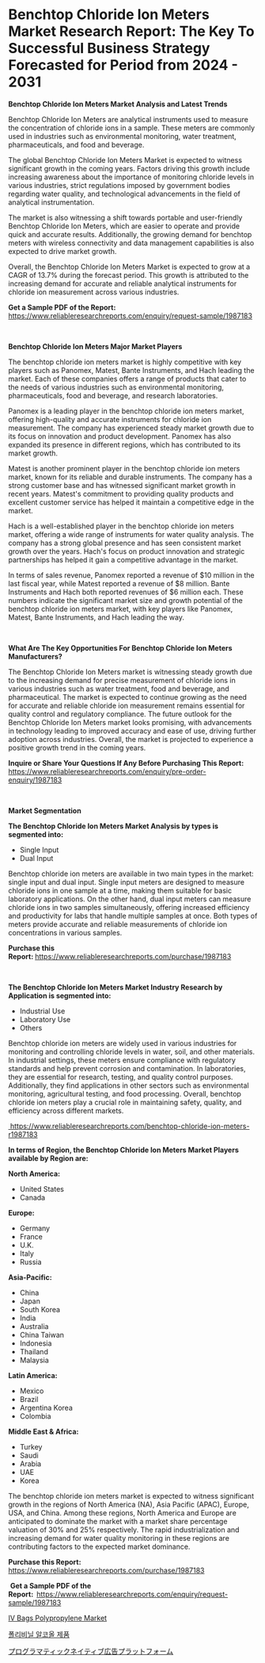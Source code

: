 <p><h1>Benchtop Chloride Ion Meters Market Research Report: The Key To Successful Business Strategy Forecasted for Period from 2024 - 2031</h1></p><p><strong>Benchtop Chloride Ion Meters Market Analysis and Latest Trends</strong></p>
<p><p>Benchtop Chloride Ion Meters are analytical instruments used to measure the concentration of chloride ions in a sample. These meters are commonly used in industries such as environmental monitoring, water treatment, pharmaceuticals, and food and beverage.</p><p>The global Benchtop Chloride Ion Meters Market is expected to witness significant growth in the coming years. Factors driving this growth include increasing awareness about the importance of monitoring chloride levels in various industries, strict regulations imposed by government bodies regarding water quality, and technological advancements in the field of analytical instrumentation.</p><p>The market is also witnessing a shift towards portable and user-friendly Benchtop Chloride Ion Meters, which are easier to operate and provide quick and accurate results. Additionally, the growing demand for benchtop meters with wireless connectivity and data management capabilities is also expected to drive market growth.</p><p>Overall, the Benchtop Chloride Ion Meters Market is expected to grow at a CAGR of 13.7% during the forecast period. This growth is attributed to the increasing demand for accurate and reliable analytical instruments for chloride ion measurement across various industries.</p></p>
<p><strong>Get a Sample PDF of the Report:&nbsp;</strong> <a href="https://www.reliableresearchreports.com/enquiry/request-sample/1987183">https://www.reliableresearchreports.com/enquiry/request-sample/1987183</a></p>
<p>&nbsp;</p>
<p><strong>Benchtop Chloride Ion Meters Major Market Players</strong></p>
<p><p>The benchtop chloride ion meters market is highly competitive with key players such as Panomex, Matest, Bante Instruments, and Hach leading the market. Each of these companies offers a range of products that cater to the needs of various industries such as environmental monitoring, pharmaceuticals, food and beverage, and research laboratories.</p><p>Panomex is a leading player in the benchtop chloride ion meters market, offering high-quality and accurate instruments for chloride ion measurement. The company has experienced steady market growth due to its focus on innovation and product development. Panomex has also expanded its presence in different regions, which has contributed to its market growth.</p><p>Matest is another prominent player in the benchtop chloride ion meters market, known for its reliable and durable instruments. The company has a strong customer base and has witnessed significant market growth in recent years. Matest's commitment to providing quality products and excellent customer service has helped it maintain a competitive edge in the market.</p><p>Hach is a well-established player in the benchtop chloride ion meters market, offering a wide range of instruments for water quality analysis. The company has a strong global presence and has seen consistent market growth over the years. Hach's focus on product innovation and strategic partnerships has helped it gain a competitive advantage in the market.</p><p>In terms of sales revenue, Panomex reported a revenue of $10 million in the last fiscal year, while Matest reported a revenue of $8 million. Bante Instruments and Hach both reported revenues of $6 million each. These numbers indicate the significant market size and growth potential of the benchtop chloride ion meters market, with key players like Panomex, Matest, Bante Instruments, and Hach leading the way.</p></p>
<p>&nbsp;</p>
<p><strong>What Are The Key Opportunities For Benchtop Chloride Ion Meters Manufacturers?</strong></p>
<p><p>The Benchtop Chloride Ion Meters market is witnessing steady growth due to the increasing demand for precise measurement of chloride ions in various industries such as water treatment, food and beverage, and pharmaceutical. The market is expected to continue growing as the need for accurate and reliable chloride ion measurement remains essential for quality control and regulatory compliance. The future outlook for the Benchtop Chloride Ion Meters market looks promising, with advancements in technology leading to improved accuracy and ease of use, driving further adoption across industries. Overall, the market is projected to experience a positive growth trend in the coming years.</p></p>
<p><strong>Inquire or Share Your Questions If Any Before Purchasing This Report:</strong> <a href="https://www.reliableresearchreports.com/enquiry/pre-order-enquiry/1987183">https://www.reliableresearchreports.com/enquiry/pre-order-enquiry/1987183</a></p>
<p>&nbsp;</p>
<p><strong>Market Segmentation</strong></p>
<p><strong>The Benchtop Chloride Ion Meters Market Analysis by types is segmented into:</strong></p>
<p><ul><li>Single Input</li><li>Dual Input</li></ul></p>
<p><p>Benchtop chloride ion meters are available in two main types in the market: single input and dual input. Single input meters are designed to measure chloride ions in one sample at a time, making them suitable for basic laboratory applications. On the other hand, dual input meters can measure chloride ions in two samples simultaneously, offering increased efficiency and productivity for labs that handle multiple samples at once. Both types of meters provide accurate and reliable measurements of chloride ion concentrations in various samples.</p></p>
<p><strong>Purchase this Report:&nbsp;</strong><a href="https://www.reliableresearchreports.com/purchase/1987183">https://www.reliableresearchreports.com/purchase/1987183</a></p>
<p>&nbsp;</p>
<p><strong>The Benchtop Chloride Ion Meters Market Industry Research by Application is segmented into:</strong></p>
<p><ul><li>Industrial Use</li><li>Laboratory Use</li><li>Others</li></ul></p>
<p><p>Benchtop chloride ion meters are widely used in various industries for monitoring and controlling chloride levels in water, soil, and other materials. In industrial settings, these meters ensure compliance with regulatory standards and help prevent corrosion and contamination. In laboratories, they are essential for research, testing, and quality control purposes. Additionally, they find applications in other sectors such as environmental monitoring, agricultural testing, and food processing. Overall, benchtop chloride ion meters play a crucial role in maintaining safety, quality, and efficiency across different markets.</p></p>
<p><a href="https://www.reliableresearchreports.com/benchtop-chloride-ion-meters-r1987183">&nbsp;https://www.reliableresearchreports.com/benchtop-chloride-ion-meters-r1987183</a></p>
<p><strong>In terms of Region, the Benchtop Chloride Ion Meters Market Players available by Region are:</strong></p>
<p>
    <p> <strong> North America: </strong>
        <ul>
            <li>United States</li>
            <li>Canada</li>
        </ul>
        </p> 
    <p> <strong> Europe: </strong>
        <ul>
            <li>Germany</li>
            <li>France</li>
            <li>U.K.</li>
            <li>Italy</li>
            <li>Russia</li>
        </ul>
        </p> 
    <p> <strong> Asia-Pacific: </strong>
        <ul>
            <li>China</li>
            <li>Japan</li>
            <li>South Korea</li>
            <li>India</li>
            <li>Australia</li>
            <li>China Taiwan</li>
            <li>Indonesia</li>
            <li>Thailand</li>
            <li>Malaysia</li>
        </ul>
        </p> 
    <p> <strong> Latin America: </strong>
        <ul>
            <li>Mexico</li>
            <li>Brazil</li>
            <li>Argentina Korea</li>
            <li>Colombia</li>
        </ul>
        </p> 
    <p> <strong> Middle East & Africa: </strong>
        <ul>
            <li>Turkey</li>
            <li>Saudi</li>
            <li>Arabia</li>
            <li>UAE</li>
            <li>Korea</li>
        </ul>
    </p>
    </p>
<p><p>The benchtop chloride ion meters market is expected to witness significant growth in the regions of North America (NA), Asia Pacific (APAC), Europe, USA, and China. Among these regions, North America and Europe are anticipated to dominate the market with a market share percentage valuation of 30% and 25% respectively. The rapid industrialization and increasing demand for water quality monitoring in these regions are contributing factors to the expected market dominance.</p></p>
<p><strong>Purchase this Report: </strong><a href="https://www.reliableresearchreports.com/purchase/1987183">https://www.reliableresearchreports.com/purchase/1987183</a></p>
<p>&nbsp;<strong>Get a Sample PDF of the Report:&nbsp;&nbsp;</strong><a href="https://www.reliableresearchreports.com/enquiry/request-sample/1987183">https://www.reliableresearchreports.com/enquiry/request-sample/1987183</a></p>
<p><strong></strong></p>
<p><p><a href="https://issuu.com/reportprime-2/docs/iv-bags-polypropylene-market-size-2030.pptx">IV Bags Polypropylene Market</a></p><p><a href="https://github.com/laholand/Market-Research-Report-List-3/blob/main/255036541375.md">폴리비닐 알코올 제품</a></p><p><a href="https://github.com/DemarcusKuhlman/Market-Research-Report-List-1/blob/main/394438345189.md">プログラマティックネイティブ広告プラットフォーム</a></p></p>